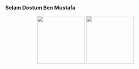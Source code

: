 ### Selam Dostum Ben Mustafa
<div align = "center">
<img src = "https://github-readme-stats.vercel.app/api?username=mustafakktr2008&show_icons=true&theme=tokyonight" width = "% 100" height = "150px" />
<img src = "https://github-readme-stats.vercel.app/api/top-langs/?username=mustafakktr2008&layout=compact&theme=tokyonight" width = "% 100" height = "150px"  />
</div>
